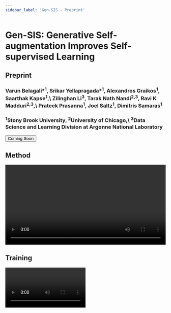 ```yaml
---
sidebar_label: 'Gen-SIS - Preprint'
---
```



# Gen-SIS: Generative Self-augmentation Improves Self-supervised Learning

<div class="container mt-5">
    <div class="card bg-light"> 
        <div class="card-body justify-content-center">
            <h2 class="card-title text-center">Preprint</h2>
            <h3 class="card-text text-center">Varun Belagali*<sup>1</sup>, Srikar Yellapragada*<sup>1</sup>, Alexandros Graikos<sup>1</sup>, Saarthak Kapse<sup>1</sup>,\
            Zilinghan Li<sup>3</sup>, Tarak Nath Nandi<sup>2,3</sup>, Ravi K Madduri<sup>2,3</sup>,\
            Prateek Prasanna<sup>1</sup>, Joel Saltz<sup>1</sup>, Dimitris Samaras<sup>1</sup></h3>
<h3 class="card-text text-center"><sup>1</sup>Stony Brook University, <sup>2</sup>University of Chicago,\
<sup>3</sup>Data Science and Learning Division at Argonne National Laboratory</h3>
            <div class="d-flex justify-content-center">
                <button class="paper_button">Coming Soon</button> 
            </div>
        </div>
    </div>
</div>


## Method

<div class="container justify-content-center text-center">
  <video width="100%" controls>
    <source src="/video/gensis/method.mp4" type="video/mp4"></source>
  </video>
</div>


## Training

<div class="container justify-content-center text-center">
  <video width="50%" controls>
    <source src="/video/gensis/training.mp4" type="video/mp4"></source>
  </video>
</div>
